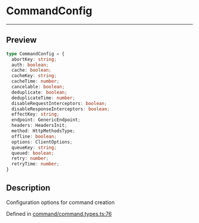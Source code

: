 

# CommandConfig

<div class="api-docs__separator" data-reactroot="">

---

</div><div class="api-docs__section">

## Preview

</div><div class="api-docs__preview type">

```ts
type CommandConfig = {
  abortKey: string; 
  auth: boolean; 
  cache: boolean; 
  cacheKey: string; 
  cacheTime: number; 
  cancelable: boolean; 
  deduplicate: boolean; 
  deduplicateTime: number; 
  disableRequestInterceptors: boolean; 
  disableResponseInterceptors: boolean; 
  effectKey: string; 
  endpoint: GenericEndpoint; 
  headers: HeadersInit; 
  method: HttpMethodsType; 
  offline: boolean; 
  options: ClientOptions; 
  queueKey: string; 
  queued: boolean; 
  retry: number; 
  retryTime: number; 
}
```

</div><div class="api-docs__section">

## Description

</div><div class="api-docs__description"><span class="api-docs__do-not-parse">

Configuration options for command creation

</span></div><p class="api-docs__definition">

Defined in [command/command.types.ts:76](https://github.com/BetterTyped/hyper-fetch/blob/d6c03b85/packages/core/src/command/command.types.ts#L76)

</p>
